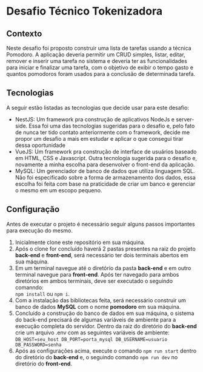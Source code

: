 # Desafio Técnico Tokenizadora

## Contexto

Neste desafio foi proposto construir uma lista de tarefas usando a técnica Pomodoro. A aplicação deveria permitir um CRUD simples, listar, editar, remover e inserir uma tarefa no sistema e deveria ter as funcionalidades para iniciar e finalizar uma tarefa, com o objetivo de exibir o tempo gasto e quantos pomodoros foram usados para a conclusão de determinada tarefa.

## Tecnologias

A seguir estão listadas as tecnologias que decide usar para este desafio:
  - NestJS: Um framework pra construção de aplicativos NodeJs e server-side. Essa foi uma das tecnologias sugeridas para o desafio e, pelo fato de nunca ter tido contato anteriormente com o framework, decide me propor um desafio a mais em estudar e aplicar o que consegui tirar dessa oportunidade
  - VueJS: Um framework pra construção de interface de usuários baseado em HTML, CSS e Javascript. Outra tecnologia sugerida para o desafio e, novamente a minha escolha para desenvolver o front-end da aplicação.
  - MySQL: Um gerenciador de banco de dados que utiliza linguagem SQL. Não foi especificado sobre a forma de armazenamento dos dados, essa escolha foi feita com base na praticidade de criar um banco e gerenciar o mesmo em um escopo pequeno.

## Configuração

Antes de executar o projeto é necessário seguir alguns passos importantes para execução do mesmo.
  1. Inicialmente clone este repositório em sua máquina.
  2. Após o clone for concluído haverá 2 pastas presentes na raiz do projeto **back-end** e **front-end**, será necessário ter dois terminais abertos em sua máquina.
  3. Em um terminal navegue até o diretório da pasta **back-end** e em outro terminal navegue para **front-end**. Após ter navegado para ambos diretórios em ambos terminais, deve ser executado o seguindo comanndo:  
      ```npm install``` ou ```npm i```.
  4. Com a instalação das bibliotecas feita, será necessário construir um banco de dados **MySQL** com o nome **pomodoro** em sua máquina.
  5. Concluído a construção do banco de dados em sua máquina, o sistema do back-end precisará de algumas variáveis de ambiente para a execução completa do servidor. Dentro da raiz do diretório do **back-end** crie um arquivo .env com as seguintes variáveis de ambiente:
    ```
      DB_HOST=seu_host
      DB_PORT=porta_mysql
      DB_USERNAME=usuario
      DB_PASSWORD=senha
    ```
  6. Após as configurações acima, execute o comando ```npm run start``` dentro do diretório do **back-end** e, o seguindo comando ```npm run dev``` no diretório do **front-end**.
